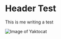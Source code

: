 # Header Test

This is me writing a test

![Image of Yaktocat](https://octodex.github.com/images/yaktocat.png)
